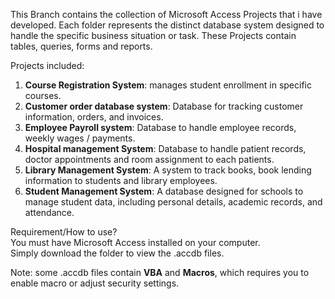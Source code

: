 This Branch contains the collection of Microsoft Access Projects that i have developed. Each folder represents the distinct database system designed to handle the specific business situation or task. These Projects contain tables, queries, forms and reports.

Projects included:
1. **Course Registration System**: manages student enrollment in specific courses.
2. **Customer order database system**: Database for tracking customer information, orders, and invoices.
3. **Employee Payroll system**: Database to handle employee records, weekly wages / payments.
4. **Hospital management System**: Database to handle patient records, doctor appointments and room assignment to each patients.
5. **Library Management System**: A system to track books, book lending information to students and library employees.
6. **Student Management System**: A database designed for schools to manage student data, including personal details, academic records, and attendance.

Requirement/How to use?<br>
You must have Microsoft Access installed on your computer.<br>
Simply download the folder to view the .accdb files.

Note: some .accdb files contain **VBA** and **Macros**, which requires you to enable macro or adjust security settings.
